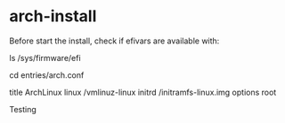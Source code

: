 # arch-install

Before start the install, check if efivars are available with:

ls /sys/firmware/efi

cd entries/arch.conf

title ArchLinux
linux /vmlinuz-linux
initrd /initramfs-linux.img
options root

Testing
